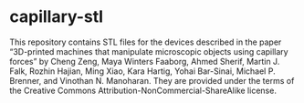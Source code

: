 # capillary-stl
This repository contains STL files for the devices described in the paper &ldquo;3D-printed machines that manipulate microscopic objects using capillary forces&rdquo; by Cheng Zeng, Maya Winters Faaborg, Ahmed Sherif, Martin J. Falk, Rozhin Hajian, Ming Xiao, Kara Hartig, Yohai Bar-Sinai, Michael P. Brenner, and Vinothan N. Manoharan.  They are provided under the terms of the Creative Commons Attribution-NonCommercial-ShareAlike license.
